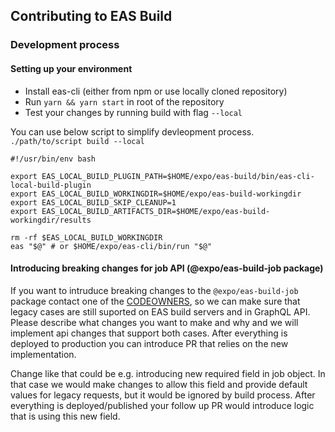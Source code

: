 ## Contributing to EAS Build

### Development process

#### Setting up your environment

- Install eas-cli (either from npm or use locally cloned repository)
- Run `yarn && yarn start` in root of the repository
- Test your changes by running build with flag `--local`

You can use below script to simplify devleopment process. `./path/to/script build --local`

```
#!/usr/bin/env bash

export EAS_LOCAL_BUILD_PLUGIN_PATH=$HOME/expo/eas-build/bin/eas-cli-local-build-plugin
export EAS_LOCAL_BUILD_WORKINGDIR=$HOME/expo/eas-build-workingdir
export EAS_LOCAL_BUILD_SKIP_CLEANUP=1
export EAS_LOCAL_BUILD_ARTIFACTS_DIR=$HOME/expo/eas-build-workingdir/results

rm -rf $EAS_LOCAL_BUILD_WORKINGDIR
eas "$@" # or $HOME/expo/eas-cli/bin/run "$@"
```

#### Introducing breaking changes for job API (@expo/eas-build-job package)

If you want to intruduce breaking changes to the `@expo/eas-build-job` package contact one of the [CODEOWNERS](/CODEOWNERS), so we can make sure that legacy cases are still suported on EAS build servers and in GraphQL API. Please describe what changes you want to make and why and we will implement api changes that support both cases. After everything is deployed to production you can introduce PR that relies on the new implementation.


Change like that could be e.g. introducing new required field in job object. In that case we would make changes to allow this field and provide default values for legacy requests, but it would be ignored by build process. After everything is deployed/published your follow up PR would introduce logic that is using this new field.
